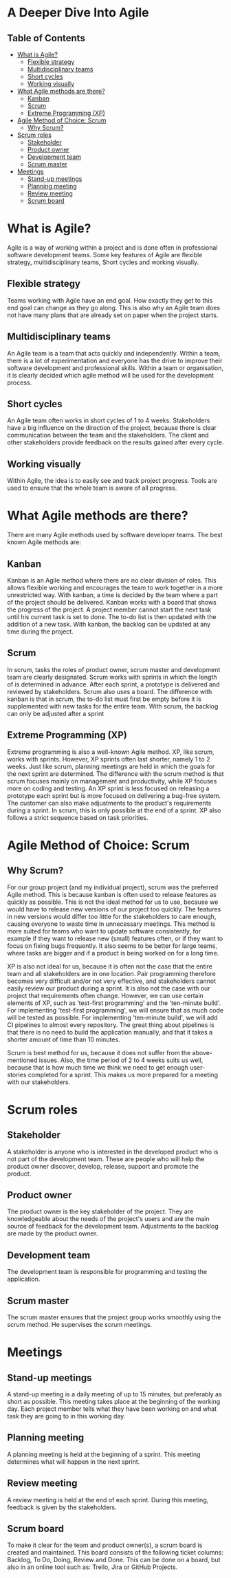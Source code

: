 <h1>A Deeper Dive Into Agile</h1>

<h2> Table of Contents </h2>

- [What is Agile?](#what-is-agile)
  - [Flexible strategy](#flexible-strategy)
  - [Multidisciplinary teams](#multidisciplinary-teams)
  - [Short cycles](#short-cycles)
  - [Working visually](#working-visually)
- [What Agile methods are there?](#what-agile-methods-are-there)
  - [Kanban](#kanban)
  - [Scrum](#scrum)
  - [Extreme Programming (XP)](#extreme-programming-xp)
- [Agile Method of Choice: Scrum](#agile-method-of-choice-scrum)
  - [Why Scrum?](#why-scrum)
- [Scrum roles](#scrum-roles)
  - [Stakeholder](#stakeholder)
  - [Product owner](#product-owner)
  - [Development team](#development-team)
  - [Scrum master](#scrum-master)
- [Meetings](#meetings)
  - [Stand-up meetings](#stand-up-meetings)
  - [Planning meeting](#planning-meeting)
  - [Review meeting](#review-meeting)
  - [Scrum board](#scrum-board)


# What is Agile?

Agile is a way of working within a project and is done often in professional software development teams. Some key features of Agile are flexible strategy, multidisciplinary teams, Short cycles and working visually. 

## Flexible strategy

Teams working with Agile have an end goal. How exactly they get to this end goal can change as they go along. This is also why an Agile team does not have many plans that are already set on paper when the project starts.

## Multidisciplinary teams 

An Agile team is a team that acts quickly and independently. Within a team, there is a lot of experimentation and everyone has the drive to improve their software development and professional skills. Within a team or organisation, it is clearly decided which agile method will be used for the development process. 

## Short cycles

An Agile team often works in short cycles of 1 to 4 weeks. Stakeholders have a big influence on the direction of the project, because there is clear communication between the team and the stakeholders. The client and other stakeholders provide feedback on the results gained after every cycle.  

## Working visually

Within Agile, the idea is to easily see and track project progress. Tools are used to ensure that the whole team is aware of all progress. 

# What Agile methods are there? 

There are many Agile methods used by software developer teams. The best known Agile methods are: 

## Kanban

Kanban is an Agile method where there are no clear division of roles. This allows flexible working and encourages the team to work together in a more unrestricted way. With kanban, a time is decided by the team where a part of the project should be delivered. Kanban works with a board that shows the progress of the project. A project member cannot start the next task until his current task is set to done. The to-do list is then updated with the addition of a new task. With kanban, the backlog can be updated at any time during the project.

## Scrum

In scrum, tasks the roles of product owner, scrum master and development team are clearly designated. Scrum works with sprints in which the length of is determined in advance. After each sprint, a prototype is delivered and reviewed by stakeholders. Scrum also uses a board. The difference with kanban is that in scrum, the to-do list must first be empty before it is supplemented with new tasks for the entire team. With scrum, the backlog can only be adjusted after a sprint

## Extreme Programming (XP)

Extreme programming is also a well-known Agile method. XP, like scrum, works with sprints. However, XP sprints often last shorter, namely 1 to 2 weeks. Just like scrum, planning meetings are held in which the goals for the next sprint are determined. The difference with the scrum method is that scrum focuses mainly on management and productivity, while XP focuses more on coding and testing. An XP sprint is less focused on releasing a prototype each sprint but is more focused on delivering a bug-free system. The customer can also make adjustments to the product's requirements during a sprint. In scrum, this is only possible at the end of a sprint. XP also follows a strict sequence based on task priorities. 

# Agile Method of Choice: Scrum

## Why Scrum?

For our group project (and my individual project), scrum was the preferred Agile method. This is because kanban is often used to release features as quickly as possible. This is not the ideal method for us to use, because we would have to release new versions of our project too quickly. The features in new versions would differ too little for the stakeholders to care enough, causing everyone to waste time in unnecessary meetings. This method is more suited for teams who want to update software consistently, for example if they want to release new (small) features often, or if they want to focus on fixing bugs frequently. It also seems to be better for large teams, where tasks are bigger and if a product is being worked on for a long time.

XP is also not ideal for us, because it is often not the case that the entire team and all stakeholders are in one location. Pair programming therefore becomes very difficult and/or not very effective, and stakeholders cannot easily review our product during a sprint. It is also not the case with our project that requirements often change. However, we can use certain elements of XP, such as 'test-first programming' and the 'ten-minute build'. For implementing 'test-first programming', we will ensure that as much code will be tested as possible. For implementing 'ten-minute build', we will add CI pipelines to almost every repository. The great thing about pipelines is that there is no need to build the application manually, and that it takes a shorter amount of time than 10 minutes.

Scrum is best method for us, because it does not suffer from the above-mentioned issues. Also, the time period of 2 to 4 weeks suits us well, because that is how much time we think we need to get enough user-stories completed for a sprint. This makes us more prepared for a meeting with our stakeholders.

# Scrum roles

## Stakeholder

A stakeholder is anyone who is interested in the developed product who is not part of the development team. These are people who will help the product owner discover, develop, release, support and promote the product.

## Product owner

The product owner is the key stakeholder of the project. They are knowledgeable about the needs of the project's users and are the main source of feedback for the development team. Adjustments to the backlog are made by the product owner. 

## Development team

The development team is responsible for programming and testing the application. 

## Scrum master

The scrum master ensures that the project group works smoothly using the scrum method. He supervises the scrum meetings. 

# Meetings

## Stand-up meetings

A stand-up meeting is a daily meeting of up to 15 minutes, but preferably as short as possible. This meeting takes place at the beginning of the working day. Each project member tells what they have been working on and what task they are going to in this working day. 

## Planning meeting 

A planning meeting is held at the beginning of a sprint. This meeting determines what will happen in the next sprint. 

## Review meeting 

A review meeting is held at the end of each sprint. During this meeting, feedback is given by the stakeholders. 

## Scrum board 

To make it clear for the team and product owner(s), a scrum board is created and maintained. This board consists of the following ticket columns: Backlog, To Do, Doing, Review and Done. This can be done on a board, but also in an online tool such as: Trello, Jira or GitHub Projects.